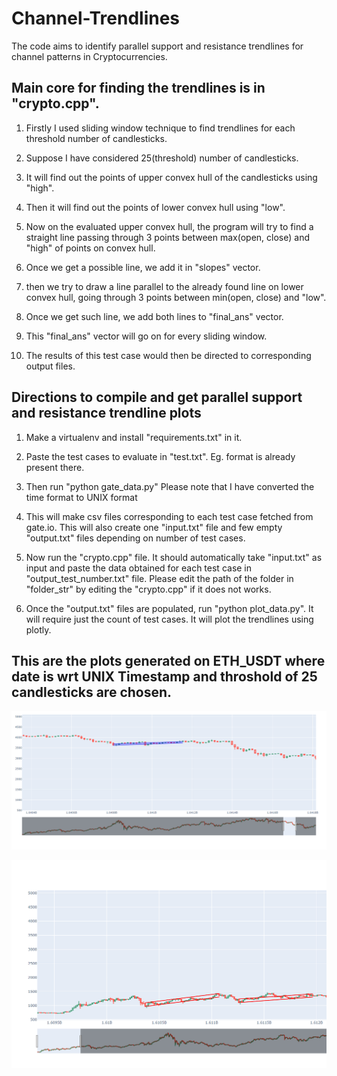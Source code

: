 # Channel-Trendlines
The code aims to identify parallel support and resistance trendlines for channel patterns in Cryptocurrencies. 

## Main core for finding the trendlines is in "crypto.cpp".

1. Firstly I used sliding window technique to find trendlines for each threshold number of candlesticks.
  
2. Suppose I have considered 25(threshold) number of candlesticks.
3. It will find out the points of upper convex hull of the candlesticks using "high".
4. Then it will find out the points of lower convex hull using "low".
5. Now on the evaluated upper convex hull, the program will try to find a straight line passing through 3 points between max(open, close) and "high" of points on convex hull.
6. Once we get a possible line, we add it in "slopes" vector.
7. then we try to draw a line parallel to the already found line on lower convex hull, going through 3 points between min(open, close) and "low".
8. Once we get such line, we add both lines to "final_ans" vector.
9. This "final_ans" vector will go on for every sliding window.
10. The results of this test case would then be directed to corresponding output files.
  
## Directions to compile and get parallel support and resistance trendline plots

1. Make a virtualenv and install "requirements.txt" in it.

2. Paste the test cases to evaluate in "test.txt". Eg. format is already present there.

3. Then run "python gate_data.py"
	Please note that I have converted the time format to UNIX format

4. This will make csv files corresponding to each test case fetched from gate.io.
   This will also create one "input.txt" file and few empty "output.txt" files depending on number of test cases.

5. Now run the "crypto.cpp" file. It should automatically take "input.txt" as input and paste the data obtained for each test case in "output_test_number.txt" file.
	Please edit the path of the folder in "folder_str" by editing the "crypto.cpp" if it does not works.

6. Once the "output.txt" files are populated, run "python plot_data.py". It will require just the count of test cases. It will plot the trendlines using plotly.

## This are the plots generated on ETH_USDT where date is wrt UNIX Timestamp and throshold of 25 candlesticks are chosen.
![alt text](https://github.com/pranjanpr/Channel-Trendlines/blob/master/plots/ETH_trendline.png)

![alt text](https://github.com/pranjanpr/Channel-Trendlines/blob/master/plots/Screenshot%202022-02-07%20122959.png)
